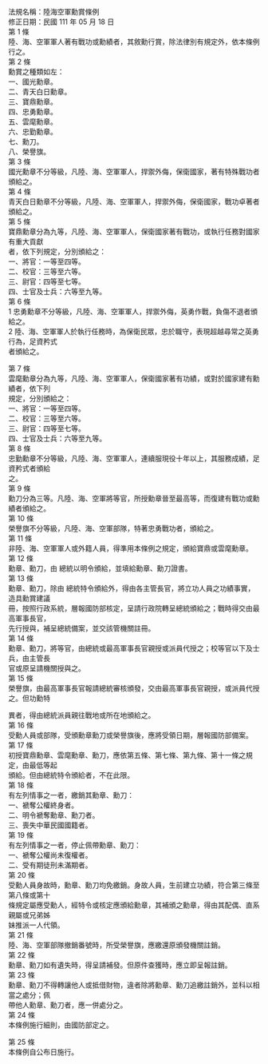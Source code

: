 法規名稱：陸海空軍勳賞條例  
修正日期：民國 111 年 05 月 18 日  
第 1 條  
陸、海、空軍軍人著有戰功或勳績者，其敘勳行賞，除法律別有規定外，依本條例行之。  
第 2 條  
勳賞之種類如左：  
一、國光勳章。  
二、青天白日勳章。  
三、寶鼎勳章。  
四、忠勇勳章。  
五、雲麾勳章。  
六、忠勤勳章。  
七、勳刀。  
八、榮譽旗。  
第 3 條  
國光勳章不分等級，凡陸、海、空軍軍人，捍禦外侮，保衛國家，著有特殊戰功者頒給之。  
第 4 條  
青天白日勳章不分等級，凡陸、海、空軍軍人，捍禦外侮，保衛國家，戰功卓著者頒給之。  
第 5 條  
寶鼎勳章分為九等，凡陸、海、空軍軍人，保衛國家著有戰功，或執行任務對國家有重大貢獻  
者，依下列規定，分別頒給之：  
一、將官：一等至四等。  
二、校官：三等至六等。  
三、尉官：四等至七等。  
四、士官及士兵：六等至九等。  
第 6 條  
1 忠勇勳章不分等級，凡陸、海、空軍軍人，捍禦外侮，英勇作戰，負傷不退者頒給之。  
2 陸、海、空軍軍人於執行任務時，為保衛民眾，忠於職守，表現超越尋常之英勇行為，足資矜式  
者頒給之。  


第 7 條  
雲麾勳章分為九等，凡陸、海、空軍軍人，保衛國家著有功績，或對於國家建有勳績者，依下列  
規定，分別頒給之：  
一、將官：一等至四等。  
二、校官：三等至六等。  
三、尉官：四等至七等。  
四、士官及士兵：六等至九等。  
第 8 條  
忠勤勳章不分等級，凡陸、海、空軍軍人，連續服現役十年以上，其服務成績，足資矜式者頒給  
之。  
第 9 條  
勳刀分為三等。凡陸、海、空軍將等官，所授勳章晉至最高等，而復建有戰功或勳績者頒給之。  
第 10 條  
榮譽旗不分等級，凡陸、海、空軍部隊，特著忠勇戰功者，頒給之。  
第 11 條  
非陸、海、空軍軍人或外籍人員，得準用本條例之規定，頒給寶鼎或雲麾勳章。  
第 12 條  
勳章、勳刀，由 總統以明令頒給，並填給勳章、勳刀證書。  
第 13 條  
勳章、勳刀，除由 總統特令頒給外，得由各主管長官，將立功人員之功績事實，造具勳賞建議  
冊，按照行政系統，層報國防部核定，呈請行政院轉呈總統頒給之；戰時得交由最高軍事長官，  
先行授與，補呈總統備案，並交該管機關註冊。  
第 14 條  
勳章、勳刀，將等官，由總統或最高軍事長官親授或派員代授之；校等官以下及士兵，由主管長  
官或原呈請機關授與之。  
第 15 條  
榮譽旗，由最高軍事長官報請總統審核頒發，交由最高軍事長官親授，或派員代授之。但功勳特  


異者，得由總統派員親往戰地或所在地頒給之。  
第 16 條  
受勳人員或部隊，受頒勳章勳刀或榮譽旗後，應將受領日期，層報國防部備案。  
第 17 條  
初授寶鼎勳章、雲麾勳章、勳刀，應依第五條、第七條、第九條、第十一條之規定，由最低等起  
頒給。但由總統特令頒給者，不在此限。  
第 18 條  
有左列情事之一者，繳銷其勳章、勳刀：  
一、褫奪公權終身者。  
二、明令褫奪勳章、勳刀者。  
三、喪失中華民國國籍者。  
第 19 條  
有左列情事之一者，停止佩帶勳章、勳刀：  
一、褫奪公權尚未復權者。  
二、受有期徒刑未滿期者。  
第 20 條  
受勳人員身故時，勳章、勳刀均免繳銷。身故人員，生前建立功績，符合第三條至第八條或第十  
條規定屬應受勳人，經特令或核定應頒給勳章，其補頒之勳章，得由其配偶、直系親屬或兄弟姊  
妹推派一人代領。  
第 21 條  
陸、海、空軍部隊撤銷番號時，所受榮譽旗，應繳還原頒發機關註銷。  
第 22 條  
勳章、勳刀如有遺失時，得呈請補發。但原件查獲時，應立即呈報註銷。  
第 23 條  
勳章、勳刀不得轉讓他人或抵借財物，違者除將勳章、勳刀追繳註銷外，並科以相當之處分；佩  
帶他人勳章、勳刀者，應一併處分之。  
第 24 條  
本條例施行細則，由國防部定之。  


第 25 條  
本條例自公布日施行。  


